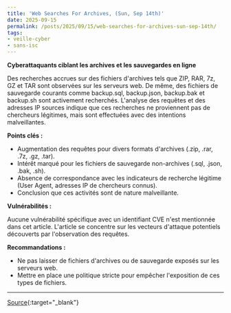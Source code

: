 ```yaml
---
title: 'Web Searches For Archives, (Sun, Sep 14th)'
date: 2025-09-15
permalink: /posts/2025/09/15/web-searches-for-archives-sun-sep-14th/
tags:
- veille-cyber
- sans-isc
---
```

**Cyberattaquants ciblant les archives et les sauvegardes en ligne**

Des recherches accrues sur des fichiers d'archives tels que ZIP, RAR, 7z, GZ et TAR sont observées sur les serveurs web. De même, des fichiers de sauvegarde courants comme backup.sql, backup.json, backup.bak et backup.sh sont activement recherchés. L'analyse des requêtes et des adresses IP sources indique que ces recherches ne proviennent pas de chercheurs légitimes, mais sont effectuées avec des intentions malveillantes.

**Points clés :**

*   Augmentation des requêtes pour divers formats d'archives (.zip, .rar, .7z, .gz, .tar).
*   Intérêt marqué pour les fichiers de sauvegarde non-archives (.sql, .json, .bak, .sh).
*   Absence de correspondance avec les indicateurs de recherche légitime (User Agent, adresses IP de chercheurs connus).
*   Conclusion que ces activités sont de nature malveillante.

**Vulnérabilités :**

Aucune vulnérabilité spécifique avec un identifiant CVE n'est mentionnée dans cet article. L'article se concentre sur les vecteurs d'attaque potentiels découverts par l'observation des requêtes.

**Recommandations :**

*   Ne pas laisser de fichiers d'archives ou de sauvegarde exposés sur les serveurs web.
*   Mettre en place une politique stricte pour empêcher l'exposition de ces types de fichiers.

---
[Source](https://isc.sans.edu/diary/rss/32282){:target="_blank"}
